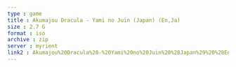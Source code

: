 ```yaml
---
type : game
title : Akumajou Dracula - Yami no Juin (Japan) (En,Ja)
size : 2.7 G
format : iso
archive : zip
server : myrient
link2 : Akumajou%20Dracula%20-%20Yami%20no%20Juin%20%28Japan%29%20%28En%2CJa%29
---
```

